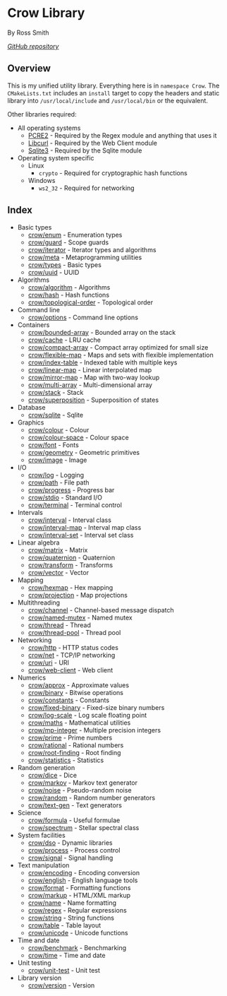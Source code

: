 # Crow Library

By Ross Smith

_[GitHub repository](https://github.com/CaptainCrowbar/crow)_

## Overview

This is my unified utility library. Everything here is in `namespace Crow`.
The `CMakeLists.txt` includes an `install` target to copy the headers and
static library into `/usr/local/include` and `/usr/local/bin` or the
equivalent.

Other libraries required:

* All operating systems
    * [PCRE2](http://www.pcre.org/) - Required by the Regex module and anything that uses it
    * [Libcurl](https://curl.se) - Required by the Web Client module
    * [Sqlite3](https://www.sqlite.org/index.html) - Required by the Sqlite module
* Operating system specific
    * Linux
        * `crypto` - Required for cryptographic hash functions
    * Windows
        * `ws2_32` - Required for networking

## Index

* Basic types
    * [crow/enum](enum.html) - Enumeration types
    * [crow/guard](guard.html) - Scope guards
    * [crow/iterator](iterator.html) - Iterator types and algorithms
    * [crow/meta](meta.html) - Metaprogramming utilities
    * [crow/types](types.html) - Basic types
    * [crow/uuid](uuid.html) - UUID
* Algorithms
    * [crow/algorithm](algorithm.html) - Algorithms
    * [crow/hash](hash.html) - Hash functions
    * [crow/topological-order](topological-order.html) - Topological order
* Command line
    * [crow/options](options.html) - Command line options
* Containers
    * [crow/bounded-array](bounded-array.html) - Bounded array on the stack
    * [crow/cache](cache.html) - LRU cache
    * [crow/compact-array](compact-array.html) - Compact array optimized for small size
    * [crow/flexible-map](flexible-map.html) - Maps and sets with flexible implementation
    * [crow/index-table](index-table.html) - Indexed table with multiple keys
    * [crow/linear-map](linear-map.html) - Linear interpolated map
    * [crow/mirror-map](mirror-map.html) - Map with two-way lookup
    * [crow/multi-array](multi-array.html) - Multi-dimensional array
    * [crow/stack](stack.html) - Stack
    * [crow/superposition](superposition.html) - Superposition of states
* Database
    * [crow/sqlite](sqlite.html) - Sqlite
* Graphics
    * [crow/colour](colour.html) - Colour
    * [crow/colour-space](colour-space.html) - Colour space
    * [crow/font](font.html) - Fonts
    * [crow/geometry](geometry.html) - Geometric primitives
    * [crow/image](image.html) - Image
* I/O
    * [crow/log](log.html) - Logging
    * [crow/path](path.html) - File path
    * [crow/progress](progress.html) - Progress bar
    * [crow/stdio](stdio.html) - Standard I/O
    * [crow/terminal](terminal.html) - Terminal control
* Intervals
    * [crow/interval](interval.html) - Interval class
    * [crow/interval-map](interval-map.html) - Interval map class
    * [crow/interval-set](interval-set.html) - Interval set class
* Linear algebra
    * [crow/matrix](matrix.html) - Matrix
    * [crow/quaternion](quaternion.html) - Quaternion
    * [crow/transform](transform.html) - Transforms
    * [crow/vector](vector.html) - Vector
* Mapping
    * [crow/hexmap](hexmap.html) - Hex mapping
    * [crow/projection](projection.html) - Map projections
* Multithreading
    * [crow/channel](channel.html) - Channel-based message dispatch
    * [crow/named-mutex](named-mutex.html) - Named mutex
    * [crow/thread](thread.html) - Thread
    * [crow/thread-pool](thread-pool.html) - Thread pool
* Networking
    * [crow/http](http.html) - HTTP status codes
    * [crow/net](net.html) - TCP/IP networking
    * [crow/uri](uri.html) - URI
    * [crow/web-client](web-client.html) - Web client
* Numerics
    * [crow/approx](approx.html) - Approximate values
    * [crow/binary](binary.html) - Bitwise operations
    * [crow/constants](constants.html) - Constants
    * [crow/fixed-binary](fixed-binary.html) - Fixed-size binary numbers
    * [crow/log-scale](log-scale.html) - Log scale floating point
    * [crow/maths](maths.html) - Mathematical utilities
    * [crow/mp-integer](mp-integer.html) - Multiple precision integers
    * [crow/prime](prime.html) - Prime numbers
    * [crow/rational](rational.html) - Rational numbers
    * [crow/root-finding](root-finding.html) - Root finding
    * [crow/statistics](statistics.html) - Statistics
* Random generation
    * [crow/dice](dice.html) - Dice
    * [crow/markov](markov.html) - Markov text generator
    * [crow/noise](noise.html) - Pseudo-random noise
    * [crow/random](random.html) - Random number generators
    * [crow/text-gen](text-gen.html) - Text generators
* Science
    * [crow/formula](formula.html) - Useful formulae
    * [crow/spectrum](spectrum.html) - Stellar spectral class
* System facilities
    * [crow/dso](dso.html) - Dynamic libraries
    * [crow/process](process.html) - Process control
    * [crow/signal](signal.html) - Signal handling
* Text manipulation
    * [crow/encoding](encoding.html) - Encoding conversion
    * [crow/english](english.html) - English language tools
    * [crow/format](format.html) - Formatting functions
    * [crow/markup](markup.html) - HTML/XML markup
    * [crow/name](name.html) - Name formatting
    * [crow/regex](regex.html) - Regular expressions
    * [crow/string](string.html) - String functions
    * [crow/table](table.html) - Table layout
    * [crow/unicode](unicode.html) - Unicode functions
* Time and date
    * [crow/benchmark](benchmark.html) - Benchmarking
    * [crow/time](time.html) - Time and date
* Unit testing
    * [crow/unit-test](unit-test.html) - Unit test
* Library version
    * [crow/version](version.html) - Version
